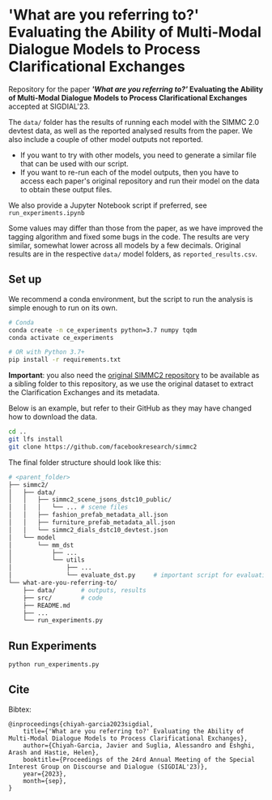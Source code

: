 # 'What are you referring to?' Evaluating the Ability of Multi-Modal Dialogue Models to Process Clarificational Exchanges

Repository for the paper **_'What are you referring to?'_ Evaluating the Ability of Multi-Modal Dialogue Models to Process Clarificational Exchanges** accepted at SIGDIAL'23. 

The `data/` folder has the results of running each model with the SIMMC 2.0 devtest data, as well as the reported analysed results from the paper. We also include a couple of other model outputs not reported.
- If you want to try with other models, you need to generate a similar file that can be used with our script.
- If you want to re-run each of the model outputs, then you have to access each paper's original repository and run their model on the data to obtain these output files.

We also provide a Jupyter Notebook script if preferred, see `run_experiments.ipynb`

Some values may differ than those from the paper, as we have improved the tagging algorithm and fixed some bugs in the code. The results are very similar, somewhat lower across all models by a few decimals. Original results are in the respective `data/` model folders, as `reported_results.csv`.


## Set up

We recommend a conda environment, but the script to run the analysis is simple enough to run on its own.

```bash
# Conda
conda create -n ce_experiments python=3.7 numpy tqdm
conda activate ce_experiments

# OR with Python 3.7+
pip install -r requirements.txt
```

**Important**: you also need the [original SIMMC2 repository](https://github.com/facebookresearch/simmc2) to be 
available as a sibling folder to this repository, as we use the original dataset 
to extract the Clarification Exchanges and its metadata.

Below is an example, but refer to their GitHub as they may have changed how to download the data.
```bash
cd ..
git lfs install
git clone https://github.com/facebookresearch/simmc2
```

The final folder structure should look like this:

```bash
# <parent_folder>
├── simmc2/
│   ├── data/
│   │   ├── simmc2_scene_jsons_dstc10_public/
│   │   │   └── ... # scene files
│   │   ├── fashion_prefab_metadata_all.json
│   │   ├── furniture_prefab_metadata_all.json
│   │   └── simmc2_dials_dstc10_devtest.json
│   └── model
│       └── mm_dst
│           ├── ...
│           └── utils
│               ├── ...
│               └── evaluate_dst.py     # important script for evaluation
└── what-are-you-referring-to/
    ├── data/       # outputs, results
    ├── src/        # code
    ├── README.md
    ├── ...
    └── run_experiments.py

```

## Run Experiments

```bash
python run_experiments.py
```

## Cite

Bibtex:

```
@inproceedings{chiyah-garcia2023sigdial,
    title={'What are you referring to?' Evaluating the Ability of Multi-Modal Dialogue Models to Process Clarificational Exchanges},
    author={Chiyah-Garcia, Javier and Suglia, Alessandro and Eshghi, Arash and Hastie, Helen},
    booktitle={Proceedings of the 24rd Annual Meeting of the Special Interest Group on Discourse and Dialogue (SIGDIAL'23)},
    year={2023},
    month={sep},
}
```
